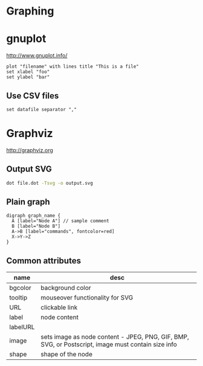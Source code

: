 # Graphing
# gnuplot

http://www.gnuplot.info/

```
plot "filename" with lines title "This is a file"
set xlabel "foo"
set ylabel "bar"
```


## Use CSV files

```
set datafile separator ","
```
# Graphviz

<http://graphviz.org>

## Output SVG

```bash
dot file.dot -Tsvg -o output.svg
```

## Plain graph

```
digraph graph_name {
  A [label="Node A"] // sample comment
  B [label="Node B"]
  A->B [label="commands", fontcolor=red]
  X->Y->Z
}
```

## Common attributes

name         | desc
---          | ---
bgcolor      | background color
tooltip      | mouseover functionality for SVG
URL          | clickable link
label        | node content
labelURL     |
image        | sets image as node content - JPEG, PNG, GIF, BMP, SVG, or Postscript, image must contain size info
shape        | shape of the node
